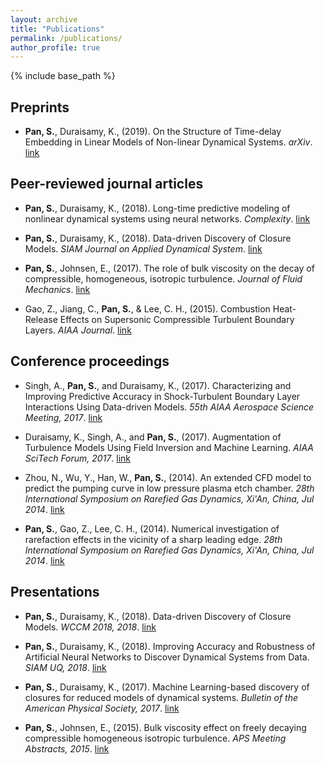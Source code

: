```yaml
---
layout: archive
title: "Publications"
permalink: /publications/
author_profile: true
---
```


{% include base_path %}

## Preprints

* __Pan, S.__, Duraisamy, K., (2019). On the Structure of Time-delay Embedding in Linear Models of Non-linear Dynamical Systems. _arXiv_. [link](https://arxiv.org/abs/1902.05198)


## Peer-reviewed journal articles

* __Pan, S.__, Duraisamy, K., (2018). Long-time predictive modeling of nonlinear dynamical systems using neural networks. _Complexity_. [link](https://www.hindawi.com/journals/complexity/2018/4801012/)

* __Pan, S.__, Duraisamy, K., (2018). Data-driven Discovery of Closure Models. _SIAM Journal on Applied Dynamical System_. [link](https://epubs.siam.org/doi/abs/10.1137/18M1177263?mobileUi=0)

* __Pan, S.__, Johnsen, E., (2017). The role of bulk viscosity on the decay of compressible, homogeneous, isotropic turbulence. _Journal of Fluid Mechanics_. [link](https://www.cambridge.org/core/journals/journal-of-fluid-mechanics/article/role-of-bulk-viscosity-on-the-decay-of-compressible-homogeneous-isotropic-turbulence/96619135BA0A3ACB20EAC44ADF8261D1)

* Gao, Z., Jiang, C., __Pan, S.__, & Lee, C. H., (2015). Combustion Heat-Release Effects on Supersonic Compressible Turbulent Boundary Layers. _AIAA Journal_. [link](https://arc.aiaa.org/doi/abs/10.2514/1.J053585)

## Conference proceedings

* Singh, A., __Pan, S.__, and Duraisamy, K., (2017). Characterizing and Improving Predictive Accuracy in Shock-Turbulent Boundary Layer Interactions Using Data-driven Models. _55th AIAA Aerospace Science Meeting, 2017_. [link](https://arc.aiaa.org/doi/pdf/10.2514/6.2017-0314)

* Duraisamy, K., Singh, A., and __Pan, S.__, (2017). Augmentation of Turbulence Models Using Field Inversion and Machine Learning. _AIAA SciTech Forum, 2017_. [link](https://arc.aiaa.org/doi/pdf/10.2514/6.2017-0993)

* Zhou, N., Wu, Y., Han, W., __Pan, S.__, (2014). An extended CFD model to predict the pumping curve in low pressure plasma etch chamber. _28th International Symposium on Rarefied Gas Dynamics, Xi'An, China, Jul 2014_. [link](http://aip.scitation.org/doi/abs/10.1063/1.4902752)

* __Pan, S.__, Gao, Z., Lee, C. H., (2014). Numerical investigation of rarefaction effects in the vicinity of a sharp leading edge. _28th International Symposium on Rarefied Gas Dynamics, Xi'An, China, Jul 2014_. [link](http://aip.scitation.org/doi/abs/10.1063/1.4902591)

## Presentations

* __Pan, S.__, Duraisamy, K., (2018). Data-driven Discovery of Closure Models. _WCCM 2018, 2018_. [link](http://adsabs.harvard.edu/abs/2015APS..DFDD20005P)

* __Pan, S.__, Duraisamy, K., (2018). Improving Accuracy and Robustness of Artificial Neural Networks to Discover Dynamical Systems from Data. _SIAM UQ, 2018_. [link](http://adsabs.harvard.edu/abs/2015APS..DFDD20005P)
* __Pan, S.__, Duraisamy, K., (2017). Machine Learning-based discovery of closures for reduced models of dynamical systems. _Bulletin of the American Physical Society, 2017_. [link](http://meetings.aps.org/Meeting/DFD17/Session/M27.7)
* __Pan, S.__, Johnsen, E., (2015). Bulk viscosity effect on freely decaying compressible homogeneous isotropic turbulence. _APS Meeting Abstracts, 2015_. [link](http://adsabs.harvard.edu/abs/2015APS..DFDD20005P)




